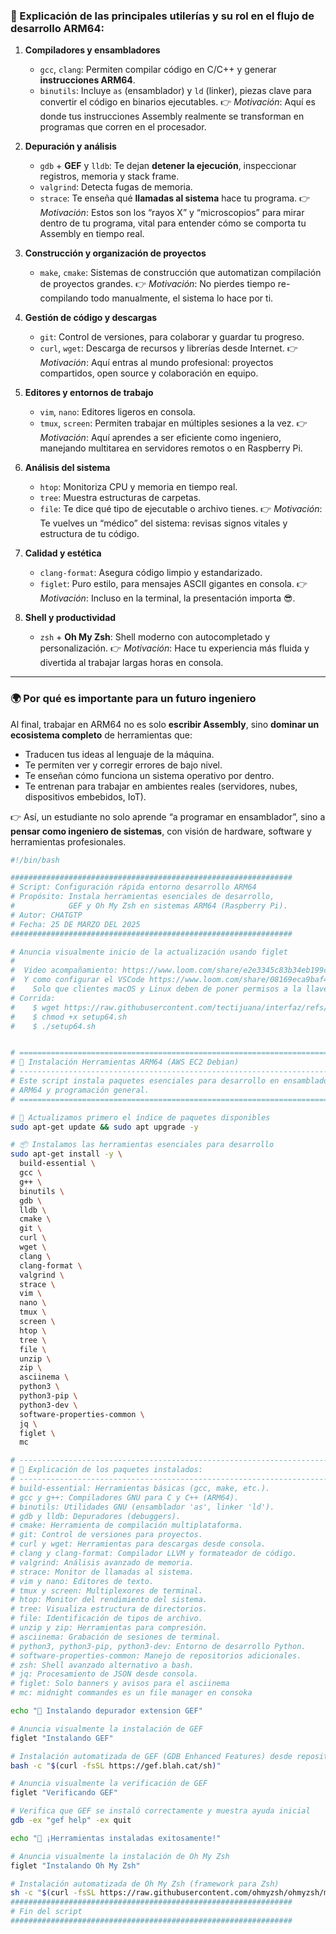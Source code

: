 
### 📌 Explicación de las principales utilerías y su rol en el flujo de desarrollo ARM64:

1. **Compiladores y ensambladores**

   * `gcc`, `clang`: Permiten compilar código en C/C++ y generar **instrucciones ARM64**.
   * `binutils`: Incluye `as` (ensamblador) y `ld` (linker), piezas clave para convertir el código en binarios ejecutables.
     👉 *Motivación*: Aquí es donde tus instrucciones Assembly realmente se transforman en programas que corren en el procesador.

2. **Depuración y análisis**

   * `gdb` + **GEF** y `lldb`: Te dejan **detener la ejecución**, inspeccionar registros, memoria y stack frame.
   * `valgrind`: Detecta fugas de memoria.
   * `strace`: Te enseña qué **llamadas al sistema** hace tu programa.
     👉 *Motivación*: Estos son los “rayos X” y “microscopios” para mirar dentro de tu programa, vital para entender cómo se comporta tu Assembly en tiempo real.

3. **Construcción y organización de proyectos**

   * `make`, `cmake`: Sistemas de construcción que automatizan compilación de proyectos grandes.
     👉 *Motivación*: No pierdes tiempo re-compilando todo manualmente, el sistema lo hace por ti.

4. **Gestión de código y descargas**

   * `git`: Control de versiones, para colaborar y guardar tu progreso.
   * `curl`, `wget`: Descarga de recursos y librerías desde Internet.
     👉 *Motivación*: Aquí entras al mundo profesional: proyectos compartidos, open source y colaboración en equipo.

5. **Editores y entornos de trabajo**

   * `vim`, `nano`: Editores ligeros en consola.
   * `tmux`, `screen`: Permiten trabajar en múltiples sesiones a la vez.
     👉 *Motivación*: Aquí aprendes a ser eficiente como ingeniero, manejando multitarea en servidores remotos o en Raspberry Pi.

6. **Análisis del sistema**

   * `htop`: Monitoriza CPU y memoria en tiempo real.
   * `tree`: Muestra estructuras de carpetas.
   * `file`: Te dice qué tipo de ejecutable o archivo tienes.
     👉 *Motivación*: Te vuelves un “médico” del sistema: revisas signos vitales y estructura de tu código.

7. **Calidad y estética**

   * `clang-format`: Asegura código limpio y estandarizado.
   * `figlet`: Puro estilo, para mensajes ASCII gigantes en consola.
     👉 *Motivación*: Incluso en la terminal, la presentación importa 😎.

8. **Shell y productividad**

   * `zsh` + **Oh My Zsh**: Shell moderno con autocompletado y personalización.
     👉 *Motivación*: Hace tu experiencia más fluida y divertida al trabajar largas horas en consola.

---

### 🌍 Por qué es importante para un futuro ingeniero

Al final, trabajar en ARM64 no es solo **escribir Assembly**, sino **dominar un ecosistema completo** de herramientas que:

* Traducen tus ideas al lenguaje de la máquina.
* Te permiten ver y corregir errores de bajo nivel.
* Te enseñan cómo funciona un sistema operativo por dentro.
* Te entrenan para trabajar en ambientes reales (servidores, nubes, dispositivos embebidos, IoT).

👉 Así, un estudiante no solo aprende “a programar en ensamblador”, sino a **pensar como ingeniero de sistemas**, con visión de hardware, software y herramientas profesionales.

```bash
#!/bin/bash

###############################################################
# Script: Configuración rápida entorno desarrollo ARM64
# Propósito: Instala herramientas esenciales de desarrollo,
#            GEF y Oh My Zsh en sistemas ARM64 (Raspberry Pi).
# Autor: CHATGTP
# Fecha: 25 DE MARZO DEL 2025
###############################################################

# Anuncia visualmente inicio de la actualización usando figlet
#
#  Video acompañamiento: https://www.loom.com/share/e2e3345c83b34eb199c73a14cbef1623?sid=4322e54c-85e9-48a7-9f60-7ad4d414322b
#  Y como configurar el VSCode https://www.loom.com/share/08169eca9baf4a97bc0c8ed983bd10b9?sid=d2d3bb39-362d-47d7-a136-992da2921cb6
#    Solo que clientes macOS y Linux deben de poner permisos a la llave con $ chmod 400 llavesita.pem
# Corrida:
#    $ wget https://raw.githubusercontent.com/tectijuana/interfaz/refs/heads/main/Class-Sessions/u2/setup64.sh
#    $ chmod +x setup64.sh
#    $ ./setup64.sh


# =======================================================================
# 🚀 Instalación Herramientas ARM64 (AWS EC2 Debian)
# -----------------------------------------------------------------------
# Este script instala paquetes esenciales para desarrollo en ensamblador
# ARM64 y programación general.
# =======================================================================

# 🔄 Actualizamos primero el índice de paquetes disponibles
sudo apt-get update && sudo apt upgrade -y

# 📦 Instalamos las herramientas esenciales para desarrollo
sudo apt-get install -y \
  build-essential \
  gcc \
  g++ \
  binutils \
  gdb \
  lldb \
  cmake \
  git \
  curl \
  wget \
  clang \
  clang-format \
  valgrind \
  strace \
  vim \
  nano \
  tmux \
  screen \
  htop \
  tree \
  file \
  unzip \
  zip \
  asciinema \
  python3 \
  python3-pip \
  python3-dev \
  software-properties-common \
  jq \
  figlet \
  mc

# -----------------------------------------------------------------------
# 📌 Explicación de los paquetes instalados:
# -----------------------------------------------------------------------
# build-essential: Herramientas básicas (gcc, make, etc.).
# gcc y g++: Compiladores GNU para C y C++ (ARM64).
# binutils: Utilidades GNU (ensamblador 'as', linker 'ld').
# gdb y lldb: Depuradores (debuggers).
# cmake: Herramienta de compilación multiplataforma.
# git: Control de versiones para proyectos.
# curl y wget: Herramientas para descargas desde consola.
# clang y clang-format: Compilador LLVM y formateador de código.
# valgrind: Análisis avanzado de memoria.
# strace: Monitor de llamadas al sistema.
# vim y nano: Editores de texto.
# tmux y screen: Multiplexores de terminal.
# htop: Monitor del rendimiento del sistema.
# tree: Visualiza estructura de directorios.
# file: Identificación de tipos de archivo.
# unzip y zip: Herramientas para compresión.
# asciinema: Grabación de sesiones de terminal.
# python3, python3-pip, python3-dev: Entorno de desarrollo Python.
# software-properties-common: Manejo de repositorios adicionales.
# zsh: Shell avanzado alternativo a bash.
# jq: Procesamiento de JSON desde consola.
# figlet: Solo banners y avisos para el asciinema
# mc: midnight commandes es un file manager en consoka

echo "🎉 Instalando depurador extension GEF"

# Anuncia visualmente la instalación de GEF
figlet "Instalando GEF"

# Instalación automatizada de GEF (GDB Enhanced Features) desde repositorio oficial
bash -c "$(curl -fsSL https://gef.blah.cat/sh)"

# Anuncia visualmente la verificación de GEF
figlet "Verificando GEF"

# Verifica que GEF se instaló correctamente y muestra ayuda inicial
gdb -ex "gef help" -ex quit

echo "🎉 ¡Herramientas instaladas exitosamente!"

# Anuncia visualmente la instalación de Oh My Zsh
figlet "Instalando Oh My Zsh"

# Instalación automatizada de Oh My Zsh (framework para Zsh)
sh -c "$(curl -fsSL https://raw.githubusercontent.com/ohmyzsh/ohmyzsh/master/tools/install.sh)"
###############################################################
# Fin del script
###############################################################


```
